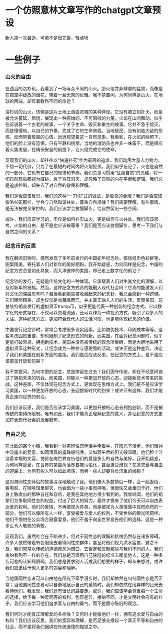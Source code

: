 # 一个仿照意林文章写作的chatgpt文章预设  
新人第一次尝逝，可能不是很完善，轻点喷
# 一些例子

### 山火的自由

在遥远的洛杉矶，我看到了一场与众不同的山火。那火焰并非肆虐的猛兽，而像是在夜空中绽放的烟花，带着一丝无奈的优雅。我不禁要问，为何同样是山火，在地球的两端，却有着截然不同的命运？

洛杉矶的山火，仿佛是这片土地上自由灵魂的某种体现。它没有被立刻扑灭，而是被允许蔓延、燃烧，展现出一种原始的、不可阻挡的力量。火焰在山间舞动，似乎在诉说着一个古老的故事，一个关于生命、毁灭和重生的故事。它并不急于熄灭，而是慢慢地，以自己的节奏，完成了它的生命旅程。当地居民，没有如临大敌的恐慌，反而带着敬畏的心情，远远观望着这一自然现象。我看到，在火焰的映照下，他们的脸上没有恐惧，只有平静和接受。当地的消防员也并非一味蛮干，而是顺应着火势发展，在确保安全的前提下，让火焰完成它的使命。

反观我们的山火，却往往以“快速扑灭”作为最高的追求。我们动用大量人力物力，不惜一切代价，只为了在最短的时间内将火焰扼杀。我们似乎忘记了，火也是自然的一部分，它也有它自己的规律和节奏。我们总是习惯用“征服自然”的思维，将一切自然现象都视为威胁，急于将其消灭，却忽略了自然的内在平衡和逻辑。我们总是追求控制，却失去了对自然的敬畏和理解。

我们是否应该反思，我们的这种“一刀切”式的做法，是否真的合理？我们是否应该像洛杉矶那样，学会与自然和谐共处，尊重自然规律？我们需要理解，有些事情，是无法被完全掌控的，我们应该学会放慢脚步，给自然留出一些空间。

或许，我们应该学习的，不仅是如何扑灭山火，更是如何与火共处。我们应该思考，火焰的自由，是不是也应该被尊重？我们是否应该放慢脚步，思考一下我们与自然之间的关系？
### 纪念币的反思

我在翻阅旧物时，偶然发现了多年前发行的中国蛇年纪念钞。那张纸币色彩鲜艳，图案精美，寄托着人们对新年的美好期盼。我开始疑惑，为何同样是纪念，中国的纪念方式总是如此具象，而大洋彼岸的美国，却已走上数字化的前沿？

纪念钞的发行，无疑是传统文化的一种体现。它承载着人们对生肖文化的理解，以及对新年的祝福。然而，这种纪念方式真的能融入现代社会吗？它真的能激发人们对文化的深层思考吗？每当看到那些被收藏起来的纪念钞，我总会感到一种遗憾。它们固然精美，却也仅仅是收藏品而已，并未真正融入人们的生活。反观美国，前总统特朗普发行的虚拟货币trump币，似乎更能代表一种创新的纪念方式。它以数字化的形式存在，不仅可以交易流通，还可以作为一种投资方式，吸引了众多人的关注。这种纪念方式，更加符合现代人的生活习惯，也更能体现纪念的价值。

中国发行纪念钞时，常常会考虑很多现实因素，比如防伪技术、印刷成本等等。这些考虑固然重要，却也限制了纪念形式的创新。而美国，在面对纪念问题时，似乎更能打破常规，拥抱新技术。美国并没有被传统的观念所束缚，而是大胆地采用了虚拟货币这种形式，让纪念成为一种参与感更强的活动。或许正是这种差异，决定了我们和美国在创新方面的差距。我们是否应该反思，在纪念的方式上，是不是应该更加开放和包容？

我不禁要问，为何中国的纪念，总是停留在过去？我们固守传统，却在不经意间错过了拥抱未来的机会。而美国，却能以一种更加开放的心态，迎接新技术带来的挑战。这种差距，不仅体现在纪念方式上，更体现在思维方式上。我们是不是应该学习美国，以一种更加开放的心态，去迎接新时代的到来？或许只有这样，我们才能真正走向世界的前沿。

我们应该反思，我们是否应该学习美国，以更加开放的心态去拥抱创新，而不是被传统的束缚所限制。唯有如此，我们才能真正理解纪念的意义，并让纪念的方式更加符合现代社会的发展趋势。  

### 自由之光

在北欧的某个小镇，我看到一对男同性恋伴侣手牵着手，在阳光下漫步。他们眼神中流露出的爱意，如同清晨的露珠般纯净，又如同午后的阳光般温暖，他们脸上洋溢着幸福的笑容，仿佛在向世界宣告他们的爱是多么的自然与美好。我开始疑惑，为何同样是爱，在世界的某些角落却要被污名化，甚至遭受歧视？在追求爱与自由的道路上，为何有些人可以如此坦荡，而另一些人却要背负沉重的枷锁？

这对男同性恋伴侣的故事深深地触动了我。他们像大多数情侣一样，会一起逛街、看电影、在咖啡馆里聊天，也会因为一些小事而拌嘴，但很快又会重归于好，他们身上散发出的那种自在和自信，是我在其他地方很少看到的。我曾听闻，他们的祖辈们为争取同性恋的权益，付出了巨大的努力，最终才换来了他们今天可以自由表达爱的权利。他们的爱情，不再被视为异类，而是被视为人类情感中自然而然的一部分，他们可以像所有人一样，享受被爱与爱人的权利，不受世俗的眼光所羁绊。他们不惧怕在公众场合展露爱意，他们不羞于向全世界宣告他们的选择，这是一种多么令人敬佩的勇敢。

反观我们，虽然社会在不断进步，但对于同性恋的理解和接纳仍然存在诸多障碍。许多人依然带着有色眼镜去看待同性恋群体，甚至将他们视为洪水猛兽，避之不及。我们常常以传统的道德观念为借口，去否定和压制那些与我们不同的人，我们害怕看到不一样的存在，我们总是习惯用自己狭隘的标准去衡量他人，这是一种多么可悲的认知局限啊。我们总是要求别人活成我们想要的样子，却从未想过，或许我们应该给予他人更多的包容和理解。

当他国同性恋者可以自由地在阳光下牵手漫步时，我们却依然在纠结同性恋是否正常；当他国同性恋者可以自豪地展示自己的爱情时，我们却依然在用异样的目光去看待他们。我发现，我们还有很长的路要走。或许，我们应该学会尊重每一个生命的选择，给予每一种爱同等的权利，包容差异，接纳不同，才是文明社会应有的样子，我们应该学习他们追求爱与自由的勇气，而不是固守陈旧的观念。

我们何时才能真正理解爱的多样性？又何时才能像他们一样，拥有追求爱与自由的权利？我们应该反思，我们的宽容和理解，是否足够支撑起一个真正平等和自由的社会，而不是将我们捆绑在传统道德的枷锁之中。

